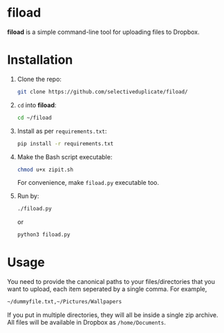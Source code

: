 # fiload
**fiload** is a simple command-line tool for uploading files to Dropbox.

# Installation

1. Clone the repo:
	```bash
	git clone https://github.com/selectiveduplicate/fiload/
	```
2. ``cd`` into **fiload**:
	```bash
	cd ~/fiload
	```
3. Install as per ``requirements.txt``:
	```bash
	pip install -r requirements.txt
	```
4. Make the Bash script executable:
	```bash
	chmod u+x zipit.sh
	```
   For convenience, make ``fiload.py`` executable too.
   
5. Run by:
	```bash
	./fiload.py
	```
	or
	```bash
	python3 fiload.py
	```
    
# Usage
You need to provide the canonical paths to your files/directories that you want to upload, each item seperated by a single comma. For example,


```bash
~/dummyfile.txt,~/Pictures/Wallpapers
```

If you put in multiple directories, they will all be inside a single zip archive. All files will be available in Dropbox as ``/home/Documents``.
